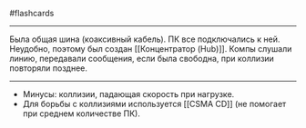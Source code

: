 #flashcards
***
Была общая шина (коаксивный кабель). ПК все подключались к ней. Неудобно, поэтому был создан [[Концентратор (Hub)]]. Компы слушали линию, передавали сообщения, если была свободна, при коллизии повторяли позднее.
***
- Минусы: коллизии, падающая скорость при нагрузке.
- Для борьбы с коллизиями используется [[CSMA CD]] (не помогает при среднем количестве ПК).
<!--SR:!2025-10-03,5,230-->